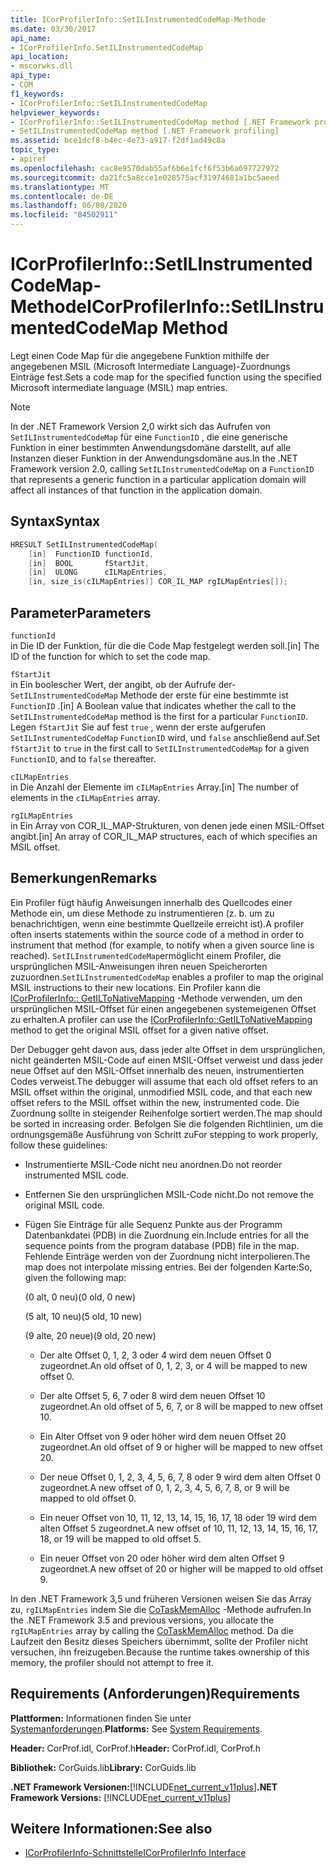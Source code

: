 ```yaml
---
title: ICorProfilerInfo::SetILInstrumentedCodeMap-Methode
ms.date: 03/30/2017
api_name:
- ICorProfilerInfo.SetILInstrumentedCodeMap
api_location:
- mscorwks.dll
api_type:
- COM
f1_keywords:
- ICorProfilerInfo::SetILInstrumentedCodeMap
helpviewer_keywords:
- ICorProfilerInfo::SetILInstrumentedCodeMap method [.NET Framework profiling]
- SetILInstrumentedCodeMap method [.NET Framework profiling]
ms.assetid: bce1dcf8-b4ec-4e73-a917-f2df1ad49c8a
topic_type:
- apiref
ms.openlocfilehash: cac8e9570dab55af6b6e1fcf6f53b6a697727972
ms.sourcegitcommit: da21fc5a8cce1e028575acf31974681a1bc5aeed
ms.translationtype: MT
ms.contentlocale: de-DE
ms.lasthandoff: 06/08/2020
ms.locfileid: "84502911"
---
```

# <a name="icorprofilerinfosetilinstrumentedcodemap-method"></a><span data-ttu-id="772e0-102">ICorProfilerInfo::SetILInstrumentedCodeMap-Methode</span><span class="sxs-lookup"><span data-stu-id="772e0-102">ICorProfilerInfo::SetILInstrumentedCodeMap Method</span></span>

<span data-ttu-id="772e0-103">Legt einen Code Map für die angegebene Funktion mithilfe der angegebenen MSIL (Microsoft Intermediate Language)-Zuordnungs Einträge fest.</span><span class="sxs-lookup"><span data-stu-id="772e0-103">Sets a code map for the specified function using the specified Microsoft intermediate language (MSIL) map entries.</span></span>

> [!NOTE]
> <span data-ttu-id="772e0-104">In der .NET Framework Version 2,0 wirkt sich das Aufrufen von `SetILInstrumentedCodeMap` für eine `FunctionID` , die eine generische Funktion in einer bestimmten Anwendungsdomäne darstellt, auf alle Instanzen dieser Funktion in der Anwendungsdomäne aus.</span><span class="sxs-lookup"><span data-stu-id="772e0-104">In the .NET Framework version 2.0, calling `SetILInstrumentedCodeMap` on a `FunctionID` that represents a generic function in a particular application domain will affect all instances of that function in the application domain.</span></span>

## <a name="syntax"></a><span data-ttu-id="772e0-105">Syntax</span><span class="sxs-lookup"><span data-stu-id="772e0-105">Syntax</span></span>

```cpp
HRESULT SetILInstrumentedCodeMap(
    [in]  FunctionID functionId,
    [in]  BOOL       fStartJit,
    [in]  ULONG      cILMapEntries,
    [in, size_is(cILMapEntries)] COR_IL_MAP rgILMapEntries[]);
```

## <a name="parameters"></a><span data-ttu-id="772e0-106">Parameter</span><span class="sxs-lookup"><span data-stu-id="772e0-106">Parameters</span></span>

`functionId`\
<span data-ttu-id="772e0-107">in Die ID der Funktion, für die die Code Map festgelegt werden soll.</span><span class="sxs-lookup"><span data-stu-id="772e0-107">[in] The ID of the function for which to set the code map.</span></span>

`fStartJit`\
<span data-ttu-id="772e0-108">in Ein boolescher Wert, der angibt, ob der Aufrufe der- `SetILInstrumentedCodeMap` Methode der erste für eine bestimmte ist `FunctionID` .</span><span class="sxs-lookup"><span data-stu-id="772e0-108">[in] A Boolean value that indicates whether the call to the `SetILInstrumentedCodeMap` method is the first for a particular `FunctionID`.</span></span> <span data-ttu-id="772e0-109">Legen `fStartJit` Sie auf fest `true` , wenn der erste aufgerufen `SetILInstrumentedCodeMap` `FunctionID` wird, und `false` anschließend auf.</span><span class="sxs-lookup"><span data-stu-id="772e0-109">Set `fStartJit` to `true` in the first call to `SetILInstrumentedCodeMap` for a given `FunctionID`, and to `false` thereafter.</span></span>

`cILMapEntries`\
<span data-ttu-id="772e0-110">in Die Anzahl der Elemente im `cILMapEntries` Array.</span><span class="sxs-lookup"><span data-stu-id="772e0-110">[in] The number of elements in the `cILMapEntries` array.</span></span>

`rgILMapEntries`\
<span data-ttu-id="772e0-111">in Ein Array von COR_IL_MAP-Strukturen, von denen jede einen MSIL-Offset angibt.</span><span class="sxs-lookup"><span data-stu-id="772e0-111">[in] An array of COR_IL_MAP structures, each of which specifies an MSIL offset.</span></span>

## <a name="remarks"></a><span data-ttu-id="772e0-112">Bemerkungen</span><span class="sxs-lookup"><span data-stu-id="772e0-112">Remarks</span></span>

<span data-ttu-id="772e0-113">Ein Profiler fügt häufig Anweisungen innerhalb des Quellcodes einer Methode ein, um diese Methode zu instrumentieren (z. b. um zu benachrichtigen, wenn eine bestimmte Quellzeile erreicht ist).</span><span class="sxs-lookup"><span data-stu-id="772e0-113">A profiler often inserts statements within the source code of a method in order to instrument that method (for example, to notify when a given source line is reached).</span></span> <span data-ttu-id="772e0-114">`SetILInstrumentedCodeMap`ermöglicht einem Profiler, die ursprünglichen MSIL-Anweisungen ihren neuen Speicherorten zuzuordnen.</span><span class="sxs-lookup"><span data-stu-id="772e0-114">`SetILInstrumentedCodeMap` enables a profiler to map the original MSIL instructions to their new locations.</span></span> <span data-ttu-id="772e0-115">Ein Profiler kann die [ICorProfilerInfo:: GetILToNativeMapping](icorprofilerinfo-getiltonativemapping-method.md) -Methode verwenden, um den ursprünglichen MSIL-Offset für einen angegebenen systemeigenen Offset zu erhalten.</span><span class="sxs-lookup"><span data-stu-id="772e0-115">A profiler can use the [ICorProfilerInfo::GetILToNativeMapping](icorprofilerinfo-getiltonativemapping-method.md) method to get the original MSIL offset for a given native offset.</span></span>

<span data-ttu-id="772e0-116">Der Debugger geht davon aus, dass jeder alte Offset in dem ursprünglichen, nicht geänderten MSIL-Code auf einen MSIL-Offset verweist und dass jeder neue Offset auf den MSIL-Offset innerhalb des neuen, instrumentierten Codes verweist.</span><span class="sxs-lookup"><span data-stu-id="772e0-116">The debugger will assume that each old offset refers to an MSIL offset within the original, unmodified MSIL code, and that each new offset refers to the MSIL offset within the new, instrumented code.</span></span> <span data-ttu-id="772e0-117">Die Zuordnung sollte in steigender Reihenfolge sortiert werden.</span><span class="sxs-lookup"><span data-stu-id="772e0-117">The map should be sorted in increasing order.</span></span> <span data-ttu-id="772e0-118">Befolgen Sie die folgenden Richtlinien, um die ordnungsgemäße Ausführung von Schritt zu</span><span class="sxs-lookup"><span data-stu-id="772e0-118">For stepping to work properly, follow these guidelines:</span></span>

- <span data-ttu-id="772e0-119">Instrumentierte MSIL-Code nicht neu anordnen.</span><span class="sxs-lookup"><span data-stu-id="772e0-119">Do not reorder instrumented MSIL code.</span></span>

- <span data-ttu-id="772e0-120">Entfernen Sie den ursprünglichen MSIL-Code nicht.</span><span class="sxs-lookup"><span data-stu-id="772e0-120">Do not remove the original MSIL code.</span></span>

- <span data-ttu-id="772e0-121">Fügen Sie Einträge für alle Sequenz Punkte aus der Programm Datenbankdatei (PDB) in die Zuordnung ein.</span><span class="sxs-lookup"><span data-stu-id="772e0-121">Include entries for all the sequence points from the program database (PDB) file in the map.</span></span> <span data-ttu-id="772e0-122">Fehlende Einträge werden von der Zuordnung nicht interpolieren.</span><span class="sxs-lookup"><span data-stu-id="772e0-122">The map does not interpolate missing entries.</span></span> <span data-ttu-id="772e0-123">Bei der folgenden Karte:</span><span class="sxs-lookup"><span data-stu-id="772e0-123">So, given the following map:</span></span>

  <span data-ttu-id="772e0-124">(0 alt, 0 neu)</span><span class="sxs-lookup"><span data-stu-id="772e0-124">(0 old, 0 new)</span></span>

  <span data-ttu-id="772e0-125">(5 alt, 10 neu)</span><span class="sxs-lookup"><span data-stu-id="772e0-125">(5 old, 10 new)</span></span>

  <span data-ttu-id="772e0-126">(9 alte, 20 neue)</span><span class="sxs-lookup"><span data-stu-id="772e0-126">(9 old, 20 new)</span></span>

  - <span data-ttu-id="772e0-127">Der alte Offset 0, 1, 2, 3 oder 4 wird dem neuen Offset 0 zugeordnet.</span><span class="sxs-lookup"><span data-stu-id="772e0-127">An old offset of 0, 1, 2, 3, or 4 will be mapped to new offset 0.</span></span>

  - <span data-ttu-id="772e0-128">Der alte Offset 5, 6, 7 oder 8 wird dem neuen Offset 10 zugeordnet.</span><span class="sxs-lookup"><span data-stu-id="772e0-128">An old offset of 5, 6, 7, or 8 will be mapped to new offset 10.</span></span>

  - <span data-ttu-id="772e0-129">Ein Alter Offset von 9 oder höher wird dem neuen Offset 20 zugeordnet.</span><span class="sxs-lookup"><span data-stu-id="772e0-129">An old offset of 9 or higher will be mapped to new offset 20.</span></span>

  - <span data-ttu-id="772e0-130">Der neue Offset 0, 1, 2, 3, 4, 5, 6, 7, 8 oder 9 wird dem alten Offset 0 zugeordnet.</span><span class="sxs-lookup"><span data-stu-id="772e0-130">A new offset of 0, 1, 2, 3, 4, 5, 6, 7, 8, or 9 will be mapped to old offset 0.</span></span>

  - <span data-ttu-id="772e0-131">Ein neuer Offset von 10, 11, 12, 13, 14, 15, 16, 17, 18 oder 19 wird dem alten Offset 5 zugeordnet.</span><span class="sxs-lookup"><span data-stu-id="772e0-131">A new offset of 10, 11, 12, 13, 14, 15, 16, 17, 18, or 19 will be mapped to old offset 5.</span></span>

  - <span data-ttu-id="772e0-132">Ein neuer Offset von 20 oder höher wird dem alten Offset 9 zugeordnet.</span><span class="sxs-lookup"><span data-stu-id="772e0-132">A new offset of 20 or higher will be mapped to old offset 9.</span></span>

<span data-ttu-id="772e0-133">In den .NET Framework 3,5 und früheren Versionen weisen Sie das Array zu, `rgILMapEntries` indem Sie die [CoTaskMemAlloc](/windows/desktop/api/combaseapi/nf-combaseapi-cotaskmemalloc) -Methode aufrufen.</span><span class="sxs-lookup"><span data-stu-id="772e0-133">In the .NET Framework 3.5 and previous versions, you allocate the `rgILMapEntries` array by calling the [CoTaskMemAlloc](/windows/desktop/api/combaseapi/nf-combaseapi-cotaskmemalloc) method.</span></span> <span data-ttu-id="772e0-134">Da die Laufzeit den Besitz dieses Speichers übernimmt, sollte der Profiler nicht versuchen, ihn freizugeben.</span><span class="sxs-lookup"><span data-stu-id="772e0-134">Because the runtime takes ownership of this memory, the profiler should not attempt to free it.</span></span>

## <a name="requirements"></a><span data-ttu-id="772e0-135">Requirements (Anforderungen)</span><span class="sxs-lookup"><span data-stu-id="772e0-135">Requirements</span></span>

<span data-ttu-id="772e0-136">**Plattformen:** Informationen finden Sie unter [Systemanforderungen](../../get-started/system-requirements.md).</span><span class="sxs-lookup"><span data-stu-id="772e0-136">**Platforms:** See [System Requirements](../../get-started/system-requirements.md).</span></span>

<span data-ttu-id="772e0-137">**Header:** CorProf.idl, CorProf.h</span><span class="sxs-lookup"><span data-stu-id="772e0-137">**Header:** CorProf.idl, CorProf.h</span></span>

<span data-ttu-id="772e0-138">**Bibliothek:** CorGuids.lib</span><span class="sxs-lookup"><span data-stu-id="772e0-138">**Library:** CorGuids.lib</span></span>

<span data-ttu-id="772e0-139">**.NET Framework Versionen:**[!INCLUDE[net_current_v11plus](../../../../includes/net-current-v11plus-md.md)]</span><span class="sxs-lookup"><span data-stu-id="772e0-139">**.NET Framework Versions:** [!INCLUDE[net_current_v11plus](../../../../includes/net-current-v11plus-md.md)]</span></span>

## <a name="see-also"></a><span data-ttu-id="772e0-140">Weitere Informationen:</span><span class="sxs-lookup"><span data-stu-id="772e0-140">See also</span></span>

- [<span data-ttu-id="772e0-141">ICorProfilerInfo-Schnittstelle</span><span class="sxs-lookup"><span data-stu-id="772e0-141">ICorProfilerInfo Interface</span></span>](icorprofilerinfo-interface.md)
